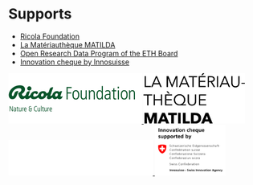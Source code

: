 # Supports

- [Ricola Foundation](https://www.ricolafoundation.org/regeneratives-bauen)
- [La Matériauthèque MATILDA](https://materiautheque.ch/)
- [Open Research Data Program of the ETH Board](https://ethrat.ch/en/eth-domain/open-research-data/)
- [Innovation cheque by Innosuisse](https://www.innosuisse.admin.ch/en/innovation-cheque)

<p>
  <a href="https://www.ricolafoundation.org/regeneratives-bauen" target="_blank">
    <img src="images/ricola.png" alt="Ricola Foundation" height="100" class="q-mr-lg" />
  </a>
  <a href="https://materiautheque.ch/" target="_blank">
    <img src="images/materiautheque.png" alt="La Matériauthèque MATILDA" height="100" class="q-mr-lg" />
  </a>
  <a href="https://ethrat.ch/en/eth-domain/open-research-data/" target="_blank">
    <img src="images/ethboard.png" alt="ETH Board" height="70" class="q-mr-lg q-mb-md" />
  </a>
  <a href="https://www.innosuisse.admin.ch/en/innovation-cheque" target="_blank">
    <img src="images/innosuisse.svg" alt="Innosuisse" height="100" class="q-mr-lg" />
  </a>
</p>
